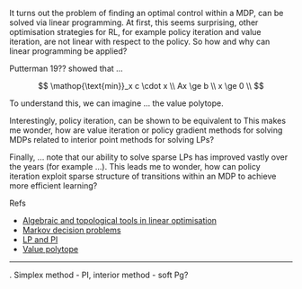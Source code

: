 It turns out the problem of finding an optimal control within a MDP, can be solved via linear programming. At first, this seems surprising, other optimisation strategies for RL, for example policy iteration and value iteration, are not linear with respect to the policy. So how and why can linear programming be applied?

Putterman 19?? showed that ...

$$
\mathop{\text{min}}_x c \cdot x \\
Ax \ge b \\
x \ge 0 \\
$$

To understand this, we can imagine ... the value polytope.

Interestingly, policy iteration, can be shown to be equivalent to This makes me wonder, how are value iteration or policy gradient methods for solving MDPs related to interior point methods for solving LPs?

Finally, ... note that our ability to solve sparse LPs has improved vastly over the years (for example ...). This leads me to wonder, how can policy iteration exploit sparse structure of transitions within an MDP to achieve more efficient learning?

Refs

- [Algebraic and topological tools in linear optimisation](http://www.ams.org/journals/notices/201907/rnoti-p1023.pdf)
- [Markov decision problems]()
- [LP and PI]()
- [Value polytope]()


***

. Simplex method - PI, interior method - soft Pg?
